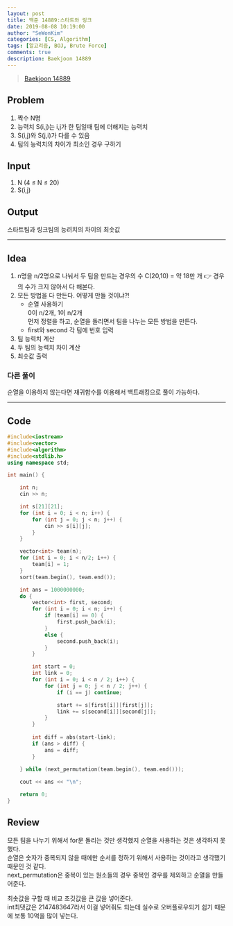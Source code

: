 ```yaml
---
layout: post
title: 백준 14889:스타트와 링크
date: 2019-08-08 10:19:00
author: "SeWonKim"
categories: [CS, Algorithm]
tags: [알고리즘, BOJ, Brute Force]
comments: true
description: Baekjoon 14889
---
```


> [Baekjoon 14889](https://www.acmicpc.net/problem/14889)         


## Problem
  1. 짝수 N명
  2. 능력치 S(i,j)는 i,j가 한 팀일때 팀에 더해지는 능력치
  3. S(i,j)와 S(j,i)가 다를 수 있음
  4. 팀의 능력치의 차이가 최소인 경우 구하기


## Input
  1. N (4 ≤ N ≤ 20)
  2. S(i,j)


## Output
  스타트팀과 링크팀의 능려치의 차이의 최솟값



------


## Idea
  1. n명을 n/2명으로 나눠서 두 팀을 만드는 경우의 수 C(20,10) = 약 18만 개 👉 경우의 수가 크지 않아서 다 해본다.
  2. 모든 방법을 다 만든다. 어떻게 만들 것이냐?!    
        * 순열 사용하기     
        0이 n/2개, 1이 n/2개     
        먼저 정렬을 하고, 순열을 돌리면서 팀을 나누는 모든 방법을 만든다.
        * first와 second 각 팀에 번호 입력
  3. 팀 능력치 계산
  4. 두 팀의 능력치 차이 계산
  5. 최솟값 출력


### 다른 풀이
  순열을 이용하지 않는다면 재귀함수를 이용해서 백트래킹으로 풀이 가능하다.

------



## Code
```cpp
#include<iostream>
#include<vector>
#include<algorithm>
#include<stdlib.h>
using namespace std;

int main() {

	int n;
	cin >> n;

	int s[21][21];
	for (int i = 0; i < n; i++) {
		for (int j = 0; j < n; j++) {
			cin >> s[i][j];
		}
	}

	vector<int> team(n);
	for (int i = 0; i < n/2; i++) {
		team[i] = 1;
	}
	sort(team.begin(), team.end());

	int ans = 1000000000;
	do {
		vector<int> first, second;
		for (int i = 0; i < n; i++) {
			if (team[i] == 0) {
				first.push_back(i);
			}
			else {
				second.push_back(i);
			}
		}

		int start = 0;
		int link = 0;
		for (int i = 0; i < n / 2; i++) {
			for (int j = 0; j < n / 2; j++) {
				if (i == j) continue;

				start += s[first[i]][first[j]];
				link += s[second[i]][second[j]];
			}
		}
		
		int diff = abs(start-link);
		if (ans > diff) {
			ans = diff;
		}

	} while (next_permutation(team.begin(), team.end()));
	
	cout << ans << "\n";

	return 0;
}
``` 



## Review
  모든 팀을 나누기 위해서 for문 돌리는 것만 생각했지 순열을 사용하는 것은 생각하지 못했다.     
  순열은 숫자가 중복되지 않을 때에만 순서를 정하기 위해서 사용하는 것이라고 생각했기 때문인 것 같다.     
  next_permutation은 중복이 있는 원소들의 경우 중복인 경우를 제외하고 순열을 만들어준다.
  
  최솟값을 구할 때 비교 초깃값을 큰 값을 넣어준다.     
  int최댓값은 2147483647라서 이걸 넣어줘도 되는데 실수로 오버플로우되기 쉽기 때문에 보통 10억을 많이 넣는다.
